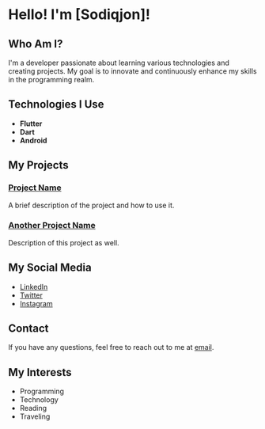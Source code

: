# Hello! I'm [Sodiqjon]!

## Who Am I?
I'm a developer passionate about learning various technologies and creating projects. My goal is to innovate and continuously enhance my skills in the programming realm.

## Technologies I Use
- **Flutter**
- **Dart**
- **Android**

## My Projects
### [Project Name](link_to_your_project)
A brief description of the project and how to use it.

### [Another Project Name](link_to_another_project)
Description of this project as well.

## My Social Media
- [LinkedIn](link_to_your_linkedin)
- [Twitter](link_to_your_twitter)
- [Instagram](link_to_your_instagram)

## Contact
If you have any questions, feel free to reach out to me at [email](mailto:your_email@example.com).

## My Interests
- Programming
- Technology
- Reading
- Traveling
